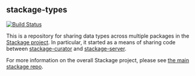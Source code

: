 ## stackage-types

[![Build Status](https://travis-ci.org/fpco/stackage-types.svg?branch=master)](https://travis-ci.org/fpco/stackage-types)

This is a repository for sharing data types across multiple packages in the
[Stackage project](https://www.stackage.org). In particular, it started as a
means of sharing code between
[stackage-curator](https://github.com/fpco/stackage-curator) and
[stackage-server](https://github.com/fpco/stackage-server).

For more information on the overall Stackage project, please see [the main
stackage repo](https://github.com/fpco/stackage).
